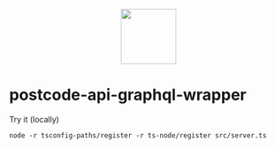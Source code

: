 <p align="center"><img src="https://www.rickklaasboer.nl/img/logo-black.svg" height="100px"/></p>

# postcode-api-graphql-wrapper

Try it (locally)

```
node -r tsconfig-paths/register -r ts-node/register src/server.ts
```
